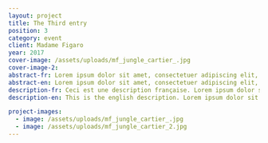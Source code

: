 ```yaml
---
layout: project
title: The Third entry
position: 3
category: event
client: Madame Figaro
year: 2017
cover-image: /assets/uploads/mf_jungle_cartier_.jpg
cover-image-2:
abstract-fr: Lorem ipsum dolor sit amet, consectetuer adipiscing elit, sed diam nonummy nibh euismod tincidunt ut laoreet dolore magna aliquam erat volutpat.
abstract-en: Lorem ipsum dolor sit amet, consectetuer adipiscing elit, sed diam nonummy nibh euismod tincidunt ut laoreet dolore magna aliquam erat volutpat.
description-fr: Ceci est une description française. Lorem ipsum dolor sit amet, consectetuer adipiscing elit, sed diam nonummy nibh euismod tincidunt ut laoreet dolore magna aliquam erat volutpat. Lorem ipsum dolor sit amet, consectetuer adipiscing elit, sed diam nonummy nibh euismod tincidunt ut laoreet dolore magna aliquam erat volutpat. Lorem ipsum dolor sit amet, consectetuer adipiscing elit, sed diam nonummy nibh euismod tincidunt ut laoreet dolore magna aliquam erat volutpat.
description-en: This is the english description. Lorem ipsum dolor sit amet, consectetuer adipiscing elit, sed diam nonummy nibh euismod tincidunt ut laoreet dolore magna aliquam erat volutpat.Lorem ipsum dolor sit amet, consectetuer adipiscing elit, sed diam nonummy nibh euismod tincidunt ut laoreet dolore magna aliquam erat volutpat. Lorem ipsum dolor sit amet, consectetuer adipiscing elit, sed diam nonummy nibh euismod tincidunt ut laoreet dolore magna aliquam erat volutpat.

project-images:
  - image: /assets/uploads/mf_jungle_cartier_.jpg
  - image: /assets/uploads/mf_jungle_cartier_2.jpg
---
```

